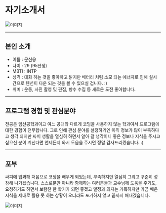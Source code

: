 # 자기소개서
![이미지](https://postfiles.pstatic.net/MjAyMzA2MDRfMTQz/MDAxNjg1ODU2NTg0MjE2.4mcWZWmI4nskPzmHZBbqgTMpomymonVOeZynpUPv_OMg.xshNFHLqTAsj2uLGyRxKhp-n-re2YReUfJ6DHpSzrHwg.PNG.pkt1268/image.png?type=w773)


---
## 본인 소개
- 이름 : 문신웅
- 나이 : 29 (95년생)
- MBTI : INTP 
- 성격 : 대화 하는 것을 좋아하고 밝지만 배터리 처럼 소모 되는 에너지로 인해 실시간으로 텐션이 다운 되는 것을 볼 수 있으실 겁니다. :)
- 취미 : 운동, 사진 촬영 및 편집, 향수 수집 등 새로운 도전 좋아합니다.
---

## 프로그램 경험 및 관심분야
전공은 임산공학과이고 여느 공대와 다르게 코딩을 사용하지 않는 학과여서 프로그램에 대한 경험이 전무합니다. 그로 인해 관심 분야를 설정하기엔 아직 정보가 많이 부족하다고 생각 되지만 싸피 생활을 열심히 하면서 알아 갈 생각이니 좋은 정보나 지식을 주시고 싶으신 분이 계신다면 언제든지 와서 도움을 주시면 정말 감사드리겠습니다. :)

---
## 포부
싸피에 입과해 처음으로 코딩을 배우게 되었는데, 부족하지만 열심히 그리고 꾸준히 성장해 나가겠습니다. 스스로뿐만 아니라 함께하는 여러분들과 교수님께 도움을 주기도, 요청하기도 하면서 보람찬 한 학기가 되면 좋겠고 열정과 의지는 가득하지만 가끔 배운 지식을 제대로 활용 못 하는 상황이 오더라도 포기하지 않고 끝까지 해내겠습니다.

![이미지](https://postfiles.pstatic.net/MjAyMzA2MDRfMjg0/MDAxNjg1ODU2NzExNjMz.h85Un8G5Ane3R4xbUp1J2URTF8xNd2FPKhOTFdH5N28g.qSge6mjw1N66HWFHaGQJlyfN1M1i9KvMIkZ3cV3zU9sg.PNG.pkt1268/image.png?type=w773) 
